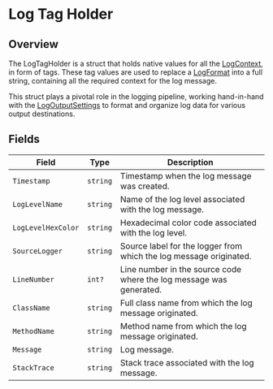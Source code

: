 # Log Tag Holder

## Overview

The LogTagHolder is a struct that holds native values for all the [LogContext](log-context.md), in form of tags. These tag values are used to replace a [LogFormat](log-format.md) into a full string, containing all the required context for the log message.

This struct plays a pivotal role in the logging pipeline, working hand-in-hand with the [LogOutputSettings](../Settings/log-output-settings.md) to format and organize log data for various output destinations.

## Fields

| Field              | Type     | Description                                                         |
| ------------------ | -------- | ------------------------------------------------------------------- |
| `Timestamp`        | `string` | Timestamp when the log message was created.                         |
| `LogLevelName`     | `string` | Name of the log level associated with the log message.              |
| `LogLevelHexColor` | `string` | Hexadecimal color code associated with the log level.               |
| `SourceLogger`     | `string` | Source label for the logger from which the log message originated.  |
| `LineNumber`       | `int?`   | Line number in the source code where the log message was generated. |
| `ClassName`        | `string` | Full class name from which the log message originated.              |
| `MethodName`       | `string` | Method name from which the log message originated.                  |
| `Message`          | `string` | Log message.                                                        |
| `StackTrace`       | `string` | Stack trace associated with the log message.                        |
